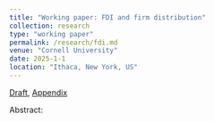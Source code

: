 ```yaml
---
title: "Working paper: FDI and firm distribution"
collection: research
type: "working paper"
permalink: /research/fdi.md
venue: "Cornell University"
date: 2025-1-1
location: "Ithaca, New York, US"
---
```

[Draft](../pdfs-research/fdi-paper.pdf), [Appendix](../pdfs-research/fdi-appendix.pdf)

Abstract:



